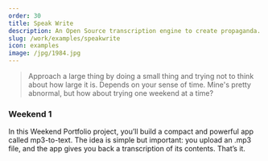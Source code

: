 ```yaml
---
order: 30
title: Speak Write
description: An Open Source transcription engine to create propaganda.  Foreseen by Orwell in 1984, built for reals by us, just now. Out of our heads
slug: /work/examples/speakwrite
icon: examples
image: /jpg/1984.jpg
---
```

> Approach a large thing by doing a small thing and trying not to think about how large it is. Depends on your sense of time. Mine's pretty abnormal, but how about trying one weekend at a time?

### Weekend 1

In this Weekend Portfolio project, you’ll build a compact and powerful app called mp3-to-text. The idea is simple but important: you upload an .mp3 file, and the app gives you back a transcription of its contents. That’s it.
